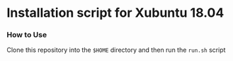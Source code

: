 
# Installation script for Xubuntu 18.04

### How to Use

Clone this repository into the `$HOME` directory and then run the `run.sh` script
